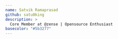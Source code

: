 ```yaml
---
name: Satvik Ramaprasad
github: satu0king
description: >
  Core Member at @zense | Opensource Enthusiast
basecolor: "#5b3277"
---
```

